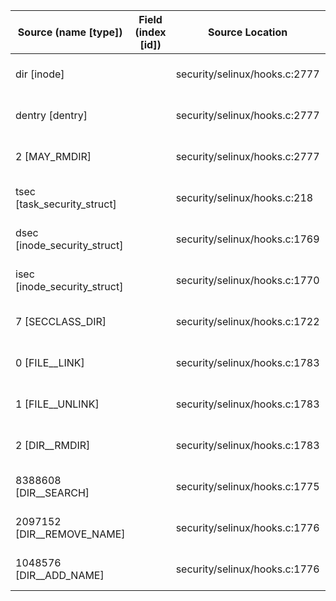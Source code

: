 | Source (name [type]) | Field (index [id]) | Source Location | Label at Source |
| -------------------- | ------------------ | --------------- | --------------- |
| dir [inode] |  | security/selinux/hooks.c:2777 | object, dynamic, input |
| dentry [dentry] |  | security/selinux/hooks.c:2777 | object, dynamic, input |
| 2 [MAY_RMDIR] |  | security/selinux/hooks.c:2777 | operation, static, mediator |
| tsec [task_security_struct] |  | security/selinux/hooks.c:218 | subject, dynamic, input |
| dsec [inode_security_struct] |  | security/selinux/hooks.c:1769 | object, dynamic, input |
| isec [inode_security_struct] |  | security/selinux/hooks.c:1770 | object, dynamic, input |
| 7 [SECCLASS_DIR] |  | security/selinux/hooks.c:1722 | operation, static, mediator |
| 0 [FILE__LINK] |  | security/selinux/hooks.c:1783 | operation, static, mediator |
| 1 [FILE__UNLINK] |  | security/selinux/hooks.c:1783 |  operation, static, mediator|
| 2 [DIR__RMDIR] |  | security/selinux/hooks.c:1783 | operation, static, mediator |
| 8388608 [DIR__SEARCH] |  | security/selinux/hooks.c:1775 | operation, static, mediator |
| 2097152 [DIR__REMOVE_NAME] |  | security/selinux/hooks.c:1776 | operation, static, mediator |
| 1048576 [DIR__ADD_NAME] |  | security/selinux/hooks.c:1776 | operation, static, mediator |